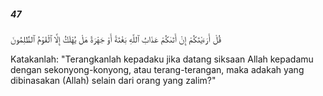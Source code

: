 ##### 47

<span class="ayah">قُلْ أَرَءَيْتَكُمْ إِنْ أَتَىٰكُمْ عَذَابُ ٱللَّهِ بَغْتَةً أَوْ جَهْرَةً هَلْ يُهْلَكُ إِلَّا ٱلْقَوْمُ ٱلظَّٰلِمُونَ</span>

<span class="ayah_translation">Katakanlah: "Terangkanlah kepadaku jika datang siksaan Allah kepadamu dengan sekonyong-konyong, atau terang-terangan, maka adakah yang dibinasakan (Allah) selain dari orang yang zalim?"</span>
